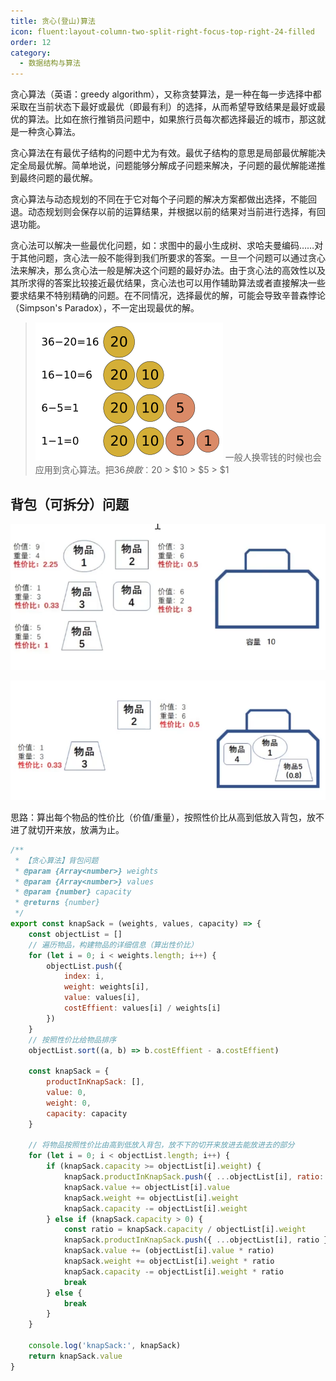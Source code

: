 ```yaml
---
title: 贪心(登山)算法
icon: fluent:layout-column-two-split-right-focus-top-right-24-filled
order: 12
category:
  - 数据结构与算法
---
```


贪心算法（英语：greedy algorithm），又称贪婪算法，是一种在每一步选择中都采取在当前状态下最好或最优（即最有利）的选择，从而希望导致结果是最好或最优的算法。比如在旅行推销员问题中，如果旅行员每次都选择最近的城市，那这就是一种贪心算法。
 
贪心算法在有最优子结构的问题中尤为有效。最优子结构的意思是局部最优解能决定全局最优解。简单地说，问题能够分解成子问题来解决，子问题的最优解能递推到最终问题的最优解。

贪心算法与动态规划的不同在于它对每个子问题的解决方案都做出选择，不能回退。动态规划则会保存以前的运算结果，并根据以前的结果对当前进行选择，有回退功能。

贪心法可以解决一些最优化问题，如：求图中的最小生成树、求哈夫曼编码……对于其他问题，贪心法一般不能得到我们所要求的答案。一旦一个问题可以通过贪心法来解决，那么贪心法一般是解决这个问题的最好办法。由于贪心法的高效性以及其所求得的答案比较接近最优结果，贪心法也可以用作辅助算法或者直接解决一些要求结果不特别精确的问题。在不同情况，选择最优的解，可能会导致辛普森悖论（Simpson's Paradox），不一定出现最优的解。

> ![](../../../.vuepress/public/assets/images/brainBoom/dataStructure/Greedy_algorithm_36_cents.png)
> 一般人换零钱的时候也会应用到贪心算法。把$36换散︰$20 > $10 > $5 > $1
 

## 背包（可拆分）问题

![](../../../.vuepress/public/assets/images/brainBoom/dataStructure/image-20240121200223773.png)

![](../../../.vuepress/public/assets/images/brainBoom/dataStructure/image-20240121200245365.png)

思路：算出每个物品的性价比（价值/重量），按照性价比从高到低放入背包，放不进了就切开来放，放满为止。

````javascript
/**
 * 【贪心算法】背包问题
 * @param {Array<number>} weights 
 * @param {Array<number>} values 
 * @param {number} capacity
 * @returns {number}
 */
export const knapSack = (weights, values, capacity) => {
    const objectList = []
    // 遍历物品，构建物品的详细信息（算出性价比）
    for (let i = 0; i < weights.length; i++) {
        objectList.push({
            index: i,
            weight: weights[i],
            value: values[i],
            costEffient: values[i] / weights[i]
        })
    }
    // 按照性价比给物品排序
    objectList.sort((a, b) => b.costEffient - a.costEffient)

    const knapSack = {
        productInKnapSack: [],
        value: 0,
        weight: 0,
        capacity: capacity
    }

    // 将物品按照性价比由高到低放入背包，放不下的切开来放进去能放进去的部分
    for (let i = 0; i < objectList.length; i++) {
        if (knapSack.capacity >= objectList[i].weight) {
            knapSack.productInKnapSack.push({ ...objectList[i], ratio: 1 })
            knapSack.value += objectList[i].value
            knapSack.weight += objectList[i].weight
            knapSack.capacity -= objectList[i].weight
        } else if (knapSack.capacity > 0) {
            const ratio = knapSack.capacity / objectList[i].weight
            knapSack.productInKnapSack.push({ ...objectList[i], ratio })
            knapSack.value += (objectList[i].value * ratio)
            knapSack.weight += objectList[i].weight * ratio
            knapSack.capacity -= objectList[i].weight * ratio
            break
        } else {
            break
        }
    }

    console.log('knapSack:', knapSack)
    return knapSack.value
}
````